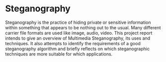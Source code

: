 # Steganography
Steganography is the practice of hiding private or sensitive information within something that appears to be nothing out to the usual. Many different carrier file formats are used like image, audio, video. This project report intends to give an overview of Multimedia Steganography, its uses and techniques. It also attempts to identify the requirements of a good steganography algorithm and briefly reflects on which steganographic techniques are more suitable for which applications.
